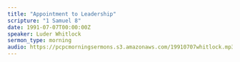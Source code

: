 ```yaml
---
title: "Appointment to Leadership"
scripture: "1 Samuel 8"
date: 1991-07-07T00:00:00Z
speaker: Luder Whitlock
sermon_type: morning
audio: https://pcpcmorningsermons.s3.amazonaws.com/19910707whitlock.mp3 
---
```



